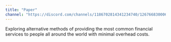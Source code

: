 ```yaml
---
title: "Paper"
channel: "https://discord.com/channels/1186702814341234740/1267668300062658570"
---
```


Exploring alternative methods of providing the most common financial services to people all around the world with minimal overhead costs.
